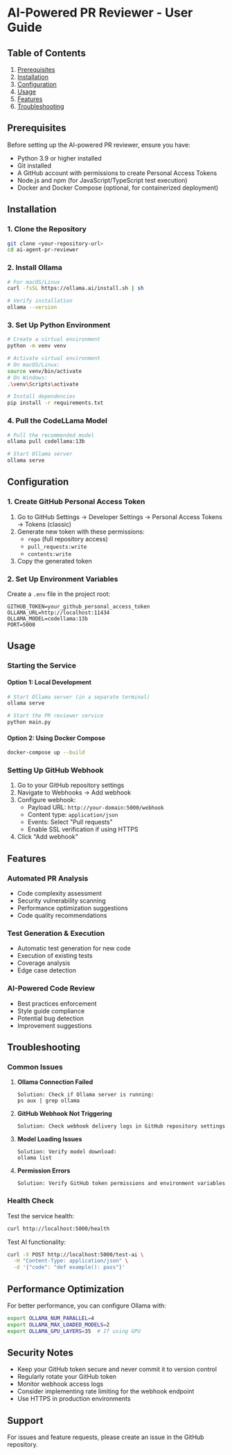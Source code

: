 # AI-Powered PR Reviewer - User Guide

## Table of Contents
1. [Prerequisites](#prerequisites)
2. [Installation](#installation)
3. [Configuration](#configuration)
4. [Usage](#usage)
5. [Features](#features)
6. [Troubleshooting](#troubleshooting)

## Prerequisites

Before setting up the AI-powered PR reviewer, ensure you have:

- Python 3.9 or higher installed
- Git installed
- A GitHub account with permissions to create Personal Access Tokens
- Node.js and npm (for JavaScript/TypeScript test execution)
- Docker and Docker Compose (optional, for containerized deployment)

## Installation

### 1. Clone the Repository

```bash
git clone <your-repository-url>
cd ai-agent-pr-reviewer
```

### 2. Install Ollama

```bash
# For macOS/Linux
curl -fsSL https://ollama.ai/install.sh | sh

# Verify installation
ollama --version
```

### 3. Set Up Python Environment

```bash
# Create a virtual environment
python -m venv venv

# Activate virtual environment
# On macOS/Linux:
source venv/bin/activate
# On Windows:
.\venv\Scripts\activate

# Install dependencies
pip install -r requirements.txt
```

### 4. Pull the CodeLLama Model

```bash
# Pull the recommended model
ollama pull codellama:13b

# Start Ollama server
ollama serve
```

## Configuration

### 1. Create GitHub Personal Access Token

1. Go to GitHub Settings → Developer Settings → Personal Access Tokens → Tokens (classic)
2. Generate new token with these permissions:
   - `repo` (full repository access)
   - `pull_requests:write`
   - `contents:write`
3. Copy the generated token

### 2. Set Up Environment Variables

Create a `.env` file in the project root:

```env
GITHUB_TOKEN=your_github_personal_access_token
OLLAMA_URL=http://localhost:11434
OLLAMA_MODEL=codellama:13b
PORT=5000
```

## Usage

### Starting the Service

#### Option 1: Local Development

```bash
# Start Ollama server (in a separate terminal)
ollama serve

# Start the PR reviewer service
python main.py
```

#### Option 2: Using Docker Compose

```bash
docker-compose up --build
```

### Setting Up GitHub Webhook

1. Go to your GitHub repository settings
2. Navigate to Webhooks → Add webhook
3. Configure webhook:
   - Payload URL: `http://your-domain:5000/webhook`
   - Content type: `application/json`
   - Events: Select "Pull requests"
   - Enable SSL verification if using HTTPS
4. Click "Add webhook"

## Features

### Automated PR Analysis
- Code complexity assessment
- Security vulnerability scanning
- Performance optimization suggestions
- Code quality recommendations

### Test Generation & Execution
- Automatic test generation for new code
- Execution of existing tests
- Coverage analysis
- Edge case detection

### AI-Powered Code Review
- Best practices enforcement
- Style guide compliance
- Potential bug detection
- Improvement suggestions

## Troubleshooting

### Common Issues

1. **Ollama Connection Failed**
   ```
   Solution: Check if Ollama server is running:
   ps aux | grep ollama
   ```

2. **GitHub Webhook Not Triggering**
   ```
   Solution: Check webhook delivery logs in GitHub repository settings
   ```

3. **Model Loading Issues**
   ```
   Solution: Verify model download:
   ollama list
   ```

4. **Permission Errors**
   ```
   Solution: Verify GitHub token permissions and environment variables
   ```

### Health Check

Test the service health:
```bash
curl http://localhost:5000/health
```

Test AI functionality:
```bash
curl -X POST http://localhost:5000/test-ai \
  -H "Content-Type: application/json" \
  -d '{"code": "def example(): pass"}'
```

## Performance Optimization

For better performance, you can configure Ollama with:

```bash
export OLLAMA_NUM_PARALLEL=4
export OLLAMA_MAX_LOADED_MODELS=2
export OLLAMA_GPU_LAYERS=35  # If using GPU
```

## Security Notes

- Keep your GitHub token secure and never commit it to version control
- Regularly rotate your GitHub token
- Monitor webhook access logs
- Consider implementing rate limiting for the webhook endpoint
- Use HTTPS in production environments

## Support

For issues and feature requests, please create an issue in the GitHub repository.
